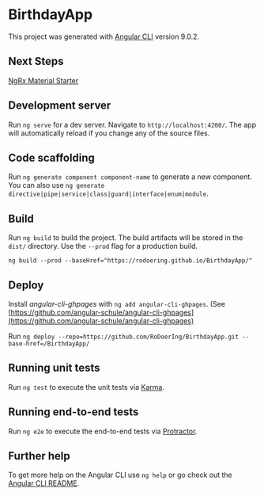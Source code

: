 # BirthdayApp

This project was generated with [Angular CLI](https://github.com/angular/angular-cli) version 9.0.2.

## Next Steps

[NgRx Material Starter](https://github.com/tomastrajan/angular-ngrx-material-starter)

## Development server

Run `ng serve` for a dev server. Navigate to `http://localhost:4200/`. The app will automatically reload if you change any of the source files.

## Code scaffolding

Run `ng generate component component-name` to generate a new component. You can also use `ng generate directive|pipe|service|class|guard|interface|enum|module`.

## Build

Run `ng build` to build the project. The build artifacts will be stored in the `dist/` directory. Use the `--prod` flag for a production build.

`ng build --prod --baseHref="https://rodoering.github.io/BirthdayApp/"`

## Deploy

Install *angular-cli-ghpages* with `ng add angular-cli-ghpages`. (See [https://github.com/angular-schule/angular-cli-ghpages](https://github.com/angular-schule/angular-cli-ghpages)

Run `ng deploy --repo=https://github.com/RoDoerIng/BirthdayApp.git --base-href=/BirthdayApp/`

## Running unit tests

Run `ng test` to execute the unit tests via [Karma](https://karma-runner.github.io).

## Running end-to-end tests

Run `ng e2e` to execute the end-to-end tests via [Protractor](http://www.protractortest.org/).

## Further help

To get more help on the Angular CLI use `ng help` or go check out the [Angular CLI README](https://github.com/angular/angular-cli/blob/master/README.md).
